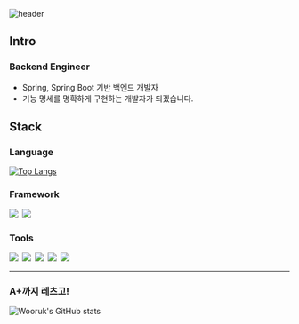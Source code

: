 
![header](https://capsule-render.vercel.app/api?type=venom&&color=timeAuto&customColorList=0,2,4,6,8,7,8,8&height=190&text=Bienvenidos-nl-wooruk's%20Repo&fontSize=80)

<div style="align-items: center">
<h2>Intro</h2>
<h3>Backend Engineer</h3>
  <ul>
    <li>Spring, Spring Boot 기반 백엔드 개발자</li>
    <li>기능 명세를 명확하게 구현하는 개발자가 되겠습니다.</li>
  </ul>

<h2>Stack</h2>
<h3>Language</h3>

[![Top Langs](https://github-readme-stats.vercel.app/api/top-langs/?username=tlacodnjs667&layout=compact&hide=GLSL,Shell,CSS,Astro,Rust,Go)](https://github.com/anuraghazra/github-readme-stats)

<h3>Framework</h3>
<a style="margin-right: 3px" href="버튼을 눌렀을 때 이동할 링크" target="_blank"><img src="https://img.shields.io/badge/Express-000000?style=&logo=Express&logoColor=white"/></a>
<a style="margin-right: 3px" href="버튼을 눌렀을 때 이동할 링크" target="_blank"><img src="https://img.shields.io/badge/spring-default?style=&logo=spring&logoColor=white"/></a>

<h3>Tools</h3>
<a style="margin-right: 3px" href="버튼을 눌렀을 때 이동할 링크" target="_blank"><img src="https://img.shields.io/badge/github-181717?style=&logo=github&logoColor=white"/></a>
<img style="margin-right: 3px" src="https://img.shields.io/badge/git-F05032?style=&logo=git&logoColor=white"/>
<a style="margin-right: 3px" href="버튼을 눌렀을 때 이동할 링크" target="_blank"><img src="https://img.shields.io/badge/Trello-0052CC?style=&logo=trello&logoColor=whitewhite"/></a>
<a style="margin-right: 3px" href="버튼을 눌렀을 때 이동할 링크" target="_blank"><img src="https://img.shields.io/badge/notion-000000?style=&logo=notion&logoColor=whitewhite"/></a>
<a style="margin-right: 3px" href="버튼을 눌렀을 때 이동할 링크" target="_blank"><img src="https://img.shields.io/badge/IntelliJ Idea-007bff?style=&logo=IntelliJ Idea&logoColor=whitewhite"/></a>

<hr>


<h3>A+까지 레츠고!</h3>

![Wooruk's GitHub stats](https://github-readme-stats.vercel.app/api?username=tlacodnjs667&show_icons=true&theme=radical)


</div>


[//]: # (헤더 : https://github.com/kyechan99/capsule-render#egg)

[//]: # (참고 블로그 : https://80000coding.oopy.io/865f4b2a-5198-49e8-a173-0f893a4fed45)

[//]: # ()
